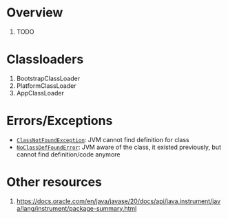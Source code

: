 # Overview
1. TODO


# Classloaders
1. BootstrapClassLoader
1. PlatformClassLoader
1. AppClassLoader


# Errors/Exceptions
- [`ClassNotFoundException`](https://docs.oracle.com/en/java/javase/20/docs/api/java.base/java/lang/ClassNotFoundException.html): JVM cannot find definition for class
- [`NoClassDefFoundError`](https://docs.oracle.com/en/java/javase/20/docs/api/java.base/java/lang/NoClassDefFoundError.html): JVM aware of the class, it existed previously, but cannot find definition/code anymore


# Other resources
1. https://docs.oracle.com/en/java/javase/20/docs/api/java.instrument/java/lang/instrument/package-summary.html
